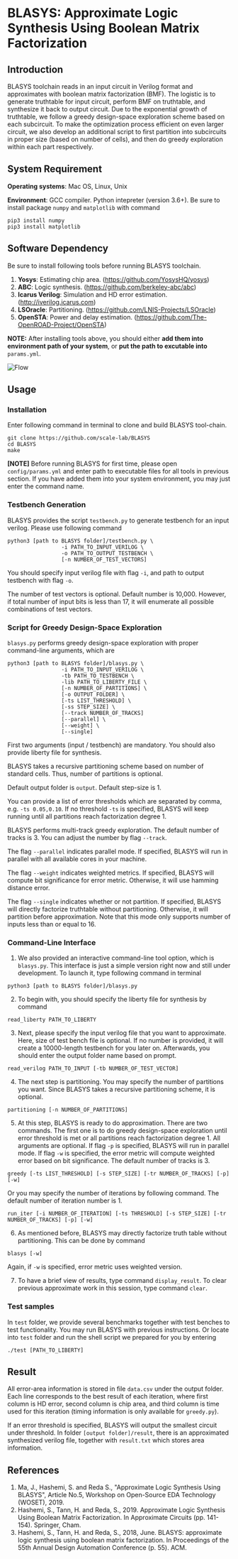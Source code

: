# BLASYS: Approximate Logic Synthesis Using Boolean Matrix Factorization

## Introduction
BLASYS toolchain reads in an input circuit in Verilog format and approximates with boolean matrix factorization (BMF). The logistic is to generate truthtable for input circuit, perform BMF on truthtable, and synthesize it back to output circuit. Due to the exponential growth of truthtable, we follow a greedy design-space exploration scheme based on each subcircuit. To make the optimization process efficient on even larger circuit, we also develop an additional script to first partition into subcircuits in proper size (based on number of cells), and then do greedy exploration within each part respectively.


## System Requirement
**Operating systems**: Mac OS, Linux, Unix

**Environment**: GCC compiler. Python intepreter (version 3.6+). Be sure to install package ``numpy`` and ``matplotlib`` with command 
```
pip3 install numpy
pip3 install matplotlib
```

## Software Dependency
Be sure to install following tools before running BLASYS toolchain.
1. **Yosys**: Estimating chip area. (https://github.com/YosysHQ/yosys)
2. **ABC**: Logic synthesis. (https://github.com/berkeley-abc/abc)
3. **Icarus Verilog**: Simulation and HD error estimation. (http://iverilog.icarus.com)
4. **LSOracle**: Partitioning. (https://github.com/LNIS-Projects/LSOracle)
4. **OpenSTA**: Power and delay estimation. (https://github.com/The-OpenROAD-Project/OpenSTA)

**NOTE:** After installing tools above, you should either **add them into environment path of your system**, or **put the path to excutable into** ``params.yml``.

![Flow](https://github.com/scale-lab/BLASYS/blob/master/doc/flow.png?raw=true)

## Usage
### Installation
Enter following command in terminal to clone and build BLASYS tool-chain.
```
git clone https://github.com/scale-lab/BLASYS
cd BLASYS
make
```
**[NOTE]** Before running BLASYS for first time, please open ``config/params.yml`` and enter path to executable files for all tools in previous section. If you have added them into your system environment, you may just enter the command name.

### Testbench Generation
BLASYS provides the script ``testbench.py`` to generate testbench for an input verilog. Please use following command
```
python3 [path to BLASYS folder]/testbench.py \
                 -i PATH_TO_INPUT_VERILOG \
                 -o PATH_TO_OUTPUT_TESTBENCH \
                 [-n NUMBER_OF_TEST_VECTORS]
```
You should specify input verilog file with flag ``-i``, and path to output testbench with flag ``-o``. 

The number of test vectors is optional. Default number is 10,000. However, if total number of input bits is less than 17, it will enumerate all possible combinations of test vectors.

### Script for Greedy Design-Space Exploration
``blasys.py`` performs greedy design-space exploration with proper command-line arguments, which are
```
python3 [path to BLASYS folder]/blasys.py \
                 -i PATH_TO_INPUT_VERILOG \
                 -tb PATH_TO_TESTBENCH \
                 -lib PATH_TO_LIBERTY_FILE \
                 [-n NUMBER_OF_PARTITIONS] \
                 [-o OUTPUT_FOLDER] \
                 [-ts LIST_THRESHOLD] \
                 [-ss STEP_SIZE] \
                 [--track NUMBER_OF_TRACKS]
                 [--parallel] \ 
                 [--weight] \
                 [--single]
```
First two arguments (input / testbench) are mandatory. You should also provide liberty file for synthesis.

BLASYS takes a recursive partitioning scheme based on number of standard cells. Thus, number of partitions is optional.

Default output folder is ``output``. Default step-size is 1. 

You can provide a list of error thresholds which are separated by comma, e.g. ``-ts 0.05,0.10``. If no threshold ``-ts`` is specified, BLASYS will keep running until all partitions reach factorization degree 1. 

BLASYS performs multi-track greedy exploration. The default number of tracks is 3. You can adjust the number by flag ``--track``.

The flag ``--parallel`` indicates parallel mode. If specified, BLASYS will run in parallel with all available cores in your machine.

The flag ``--weight`` indicates weighted metrics. If specified, BLASYS will compute bit significance for error metric. Otherwise, it will use hamming distance error.

The flag ``--single`` indicates whether or not partition. If specified, BLASYS will directly factorize truthtable without partitioning. Otherwise, it will partition before approximation. Note that this mode only supports number of inputs less than or equal to 16.

### Command-Line Interface
1. We also provided an interactive command-line tool option, which is ``blasys.py``. This interface is just a simple version right now and still under development. To launch it, type following command in terminal
````
python3 [path to BLASYS folder]/blasys.py
````
2. To begin with, you should specify the liberty file for synthesis by command
````
read_liberty PATH_TO_LIBERTY
````
3. Next, please specify the input verilog file that you want to approximate. Here, size of test bench file is optional. If no number is provided, it will create a 10000-length testbench for you later on. Afterwards, you should enter the output folder name based on prompt.
```
read_verilog PATH_TO_INPUT [-tb NUMBER_OF_TEST_VECTOR]
```
4. The next step is partitioning.  You may specify the number of partitions you want. Since BLASYS takes a recursive partitioning scheme, it is optional.
```
partitioning [-n NUMBER_OF_PARTITIONS]
```
5. At this step, BLASYS is ready to do approximation. There are two commands. The first one is to do greedy design-space exploration until error threshold is met or all partitions reach factorization degree 1. All arguments are optional. If flag ``-p`` is specified, BLASYS will run in parallel mode. If flag ``-w`` is specified, the error metric will compute weighted error based on bit significance. The default number of tracks is 3.
```
greedy [-ts LIST_THRESHOLD] [-s STEP_SIZE] [-tr NUMBER_OF_TRACKS] [-p] [-w]
```
Or you may specify the number of iterations by following command. The default number of iteration number is 1.
```
run_iter [-i NUMBER_OF_ITERATION] [-ts THRESHOLD] [-s STEP_SIZE] [-tr NUMBER_OF_TRACKS] [-p] [-w]
```
6. As mentioned before, BLASYS may directly factorize truth table without partitioning. This can be done by command 
```
blasys [-w]
```
Again, if ``-w`` is specified, error metric uses weighted version.

7. To have a brief view of results, type command ``display_result``. To clear previous approximate work in this session, type command ``clear``.

### Test samples
In ``test`` folder, we provide several benchmarks together with test benches to test functionality. You may run BLASYS with previous instructions. Or locate into ``test`` folder and run the shell script we prepared for you by entering
```
./test [PATH_TO_LIBERTY]
```

## Result
All error-area information is stored in file ``data.csv`` under the output folder. Each line corresponds to the best result of each iteration, where first column is HD error, second column is chip area, and third column is time used for this iteration (timing information is only available for ``greedy.py``).

If an error threshold is specified, BLASYS will output the smallest circuit under threshold. In folder ``[output folder]/result``,  there is an approximated synthesized verilog file, together with ``result.txt`` which stores area information.

## References
1. Ma, J., Hashemi, S. and Reda S., "Approximate Logic Synthesis Using BLASYS", Article No.5, Workshop on Open-Source EDA Technology (WOSET), 2019.
2. Hashemi, S., Tann, H. and Reda, S., 2019. Approximate Logic Synthesis Using Boolean Matrix Factorization. In Approximate Circuits (pp. 141-154). Springer, Cham.
3. Hashemi, S., Tann, H. and Reda, S., 2018, June. BLASYS: approximate logic synthesis using boolean matrix factorization. In Proceedings of the 55th Annual Design Automation Conference (p. 55). ACM.
